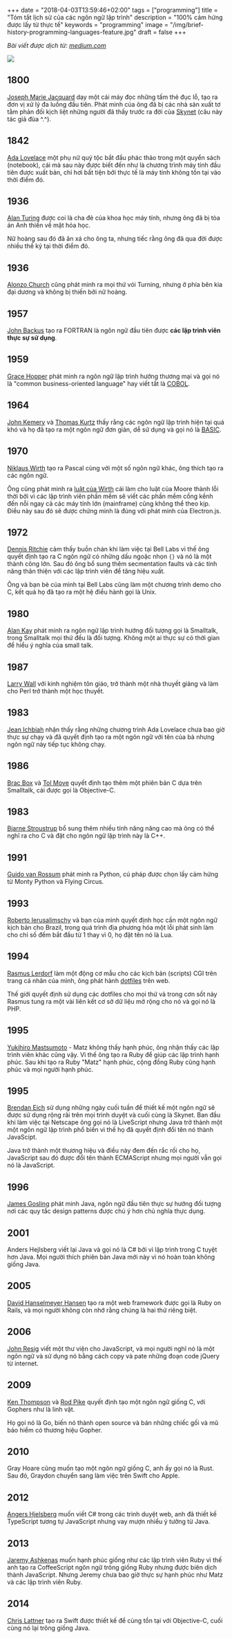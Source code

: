 +++
date = "2018-04-03T13:59:46+02:00"
tags = ["programming"]
title = "Tóm tắt lịch sử của các ngôn ngữ lập trình"
description = "100% cảm hứng được lấy từ thực tế"
keywords = "programming"
image = "/img/brief-history-programming-languages-feature.jpg"
draft = false
+++

*Bài viết được dịch từ: [medium.com](https://medium.com/@caspervonb/a-brief-totally-accurate-history-of-programming-languages-cd93ec806124)*

![](https://cdn-images-1.medium.com/max/720/1*ROH0byc_N5d96ggEk2A8nA.jpeg)

## 1800
[Joseph Marie Jacquard](https://vi.wikipedia.org/wiki/Joseph_Marie_Jacquard) dạy một cái máy đọc những tấm thẻ đục lỗ, tạo ra đơn vị xử lý đa luồng đầu tiên. Phát minh của ông đã bị các nhà sản xuất tơ tằm phản đối kịch liệt những người đã thấy trước ra đời của [Skynet](http://genk.vn/tra-da-cong-nghe/lieu-google-co-the-tro-thanh-mot-skynet-doi-thuc-20150703134706069.chn) (câu này tác giả đùa ^.^).

## 1842
[Ada Lovelace](https://vi.wikipedia.org/wiki/Ada_Lovelace) một phụ nữ quý tộc bắt đầu phác thảo trong một quyển sách (notebook), cái mà sau này được biết đến như là chương trình máy tính đầu tiên được xuất bản, chỉ hơi bất tiện bởi thực tế là máy tính không tồn tại vào thời điểm đó.

## 1936
[Alan Turing](https://vi.wikipedia.org/wiki/Alan_Turing) được coi là cha đẻ của khoa học máy tính, nhưng ông đã bị tòa án Anh thiến về mặt hóa học.

Nữ hoàng sau đó đã ân xá cho ông ta, nhưng tiếc rằng ông đã qua đời được nhiều thế kỷ tại thời điểm đó.

## 1936
[Alonzo Church](https://en.wikipedia.org/wiki/Alonzo_Church) cũng phát minh ra mọi thứ vói Turning, nhưng ở phía bên kia đại dương và không bị thiến bởi nữ hoàng.

## 1957 
[John Backus](https://en.wikipedia.org/wiki/John_Backus) tạo ra FORTRAN là ngôn ngữ đầu tiên được **các lập trình viên thực sự sử dụng**.

## 1959
[Grace Hopper](https://en.wikipedia.org/wiki/Grace_Hopper) phát minh ra ngôn ngữ lập trình hướng thương mại và gọi nó là "common business-oriented language" hay viết tắt là [COBOL](https://vi.wikipedia.org/wiki/COBOL).

## 1964
[John Kemery](https://en.wikipedia.org/wiki/John_G._Kemeny) và [Thomas Kurtz](https://en.wikipedia.org/wiki/Thomas_E._Kurtz) thấy rằng các ngôn ngữ lập trình hiện tại quá khó và họ đã tạo ra một ngôn ngữ đơn giản, dễ sử dụng và gọi nó là [BASIC](https://vi.wikipedia.org/wiki/BASIC).

## 1970
[Niklaus Wirth](https://vi.wikipedia.org/wiki/Niklaus_Wirth) tạo ra Pascal cùng với một số ngôn ngữ khác, ông thích tạo ra các ngôn ngữ.

Ông cũng phát minh ra [luật của Wirth](https://en.wikipedia.org/wiki/Wirth%27s_law) cái làm cho luật của Moore thành lỗi thời bởi vì các lập trình viên phần mềm sẽ viết các phần mềm cồng kềnh đến nỗi ngay cả các máy tính lớn (mainframe) cũng không thể theo kịp. Điều này sau đó sẽ được chứng minh là đúng với phát minh của Electron.js.

## 1972
[Dennis Ritchie](https://vi.wikipedia.org/wiki/Dennis_Ritchie) cảm thấy buồn chán khi làm việc tại Bell Labs vì thế ông quyết định tạo ra C ngôn ngữ có những dấu ngoặc nhọn <code>{}</code> và nó là một thành công lớn. Sau đó ông bổ sung thêm secmentation faults và các tính năng thân thiện với các lập trình viên để tăng hiệu xuất.

Ông và bạn bè của mình tại Bell Labs cũng làm một chương trình demo cho C, kết quả họ đã tạo ra một hệ điều hành gọi là Unix.

## 1980
[Alan Kay](https://en.wikipedia.org/wiki/Alan_Kay) phát minh ra ngôn ngữ lập trình hướng đối tượng gọi là Smalltalk, trong Smalltalk mọi thứ đều là đối tượng. Không một ai thực sự có thời gian để hiểu ý nghĩa của small talk.

## 1987
[Larry Wall](https://en.wikipedia.org/wiki/Larry_Wall) với kinh nghiệm tôn giáo, trở thành một nhà thuyết giảng và làm cho Perl trở thành một học thuyết.

## 1983
[Jean Ichbiah](https://en.wikipedia.org/wiki/Jean_Ichbiah) nhận thấy rằng những chương trình Ada Lovelace chưa bao giờ thực sự chạy và đã quyết định tạo ra một ngôn ngữ với tên của bà nhưng ngôn ngữ này tiếp tục không chạy.

## 1986
[Brac Box](https://en.wikipedia.org/wiki/Brad_Cox) và [Tol Move](https://en.wikipedia.org/wiki/Tom_Love) quyết định tạo thêm một phiên bản C dựa trên Smalltalk, cái được gọi là Objective-C.

## 1983
[Bjarne Stroustrup](https://en.wikipedia.org/wiki/Bjarne_Stroustrup) bổ sung thêm nhiều tính năng nâng cao mà ông có thể nghĩ ra cho C và đặt cho ngôn ngữ lập trình này là C++.

## 1991
[Guido van Rossum](https://en.wikipedia.org/wiki/Guido_van_Rossum) phát minh ra Python, cú pháp được chọn lấy cảm hứng từ Monty Python và Flying Circus.

## 1993
[Roberto Ierusalimschy](https://en.wikipedia.org/wiki/Roberto_Ierusalimschy) và bạn của mình quyết định học cần một ngôn ngữ kịch bản cho Brazil, trong quá trình địa phương hóa một lỗi phát sinh làm cho chỉ số đếm bắt đầu từ 1 thay vì 0, họ đặt tên nó là Lua.

## 1994
[Rasmus Lerdorf](https://en.wikipedia.org/wiki/Rasmus_Lerdorf) làm một động cơ mẫu cho các kịch bản (scripts) CGI trên trang cá nhân của mình, ông phát hành [dotfiles](https://viblo.asia/p/getting-started-with-dotfiles-nwmGyEydGoW) trên web.

Thế giới quyết định sử dụng các dotfiles cho mọi thứ và trong cơn sốt này Rasmus tung ra một vài liên kết cơ sở dữ liệu mở rộng cho nó và gọi nó là PHP.

## 1995
[Yukihiro Mastsumoto](https://en.wikipedia.org/wiki/Yukihiro_Matsumoto) - Matz không thấy hạnh phúc, ông nhận thấy các lập trình viên khác cũng vậy. Vì thế ông tạo ra Ruby để giúp các lập trình hạnh phúc. Sau khi tạo ra Ruby "Matz" hạnh phúc, cộng đồng Ruby cũng hạnh phúc và mọi người hạnh phúc.

## 1995
[Brendan Eich](https://en.wikipedia.org/wiki/Brendan_Eich) sử dụng những ngày cuối tuần để thiết kế một ngôn ngữ sẽ được sử dụng rộng rãi trên mọi trình duyệt và cuối cùng là Skynet. Ban đầu khi làm việc tại Netscape ông gọi nó là LiveScript nhưng Java trở thành một một ngôn ngữ lập trình phổ biến vì thế họ đã quyết định đổi tên nó thành JavaScipt.

Java trở thành một thương hiệu và điều này đem đến rắc rối cho họ, JavaScript sau đó được đổi tên thành ECMAScript nhưng mọi người vẫn gọi nó là JavaScript.

## 1996
[James Gosling](https://en.wikipedia.org/wiki/James_Gosling) phát minh Java, ngôn ngữ đầu tiên thực sự hướng đối tượng nơi các quy tắc design patterns được chú ý hơn chủ nghĩa thực dụng.

## 2001
Anders Hejlsberg viết lại Java và gọi nó là C# bởi vì lập trình trong C tuyệt hơn Java. Mọi người thích phiên bản Java mới này vì nó hoàn toàn không giống Java.

## 2005
[David Hanselmeyer Hansen](https://en.wikipedia.org/wiki/David_Heinemeier_Hansson) tạo ra một web framework được gọi là Ruby on Rails, và mọi người không còn nhớ rằng chúng là hai thứ riêng biệt.

## 2006
[John Resig](https://en.wikipedia.org/wiki/John_Resig) viết một thư viện cho JavaScript, và mọi người nghĩ nó là một ngôn ngữ và sử dụng nó bằng cách copy và pate những đoạn code jQuery từ internet.

## 2009
[Ken Thompson](https://en.wikipedia.org/wiki/Ken_Thompson) và [Rod Pike](https://en.wikipedia.org/wiki/Rob_Pike) quyết định tạo một ngôn ngữ giống C, với Gophers như là linh vật.

Họ gọi nó là Go, biến nó thành open source và bán những chiếc gối và mũ bảo hiểm có thương hiệu Gopher.

## 2010 
 Gray Hoare cũng muốn tạo một ngôn ngữ giống C, anh ấy gọi nó là Rust. Sau đó, Graydon chuyển sang làm việc trên Swift cho Apple.

## 2012
 [Angers Hjelsberg](http://anders%20hejlsberg/) muốn viết C# trong các trình duyệt web, anh đã thiết kế TypeScript tương tự JavaScript nhưng vay mượn nhiều ý tưởng từ Java.

## 2013
[Jaremy Ashkenas](https://en.wikipedia.org/wiki/Jeremy_Ashkenas) muốn hạnh phúc giống như các lập trình viên Ruby vì thế anh tạo ra CoffeeScript ngôn ngữ trông giống Ruby nhưng được biên dịch thành JavaScript. Nhưng Jeremy chưa bao giờ thực sự hạnh phúc như Matz và các lập trình viên Ruby.

## 2014
[Chris Lattner](https://en.wikipedia.org/wiki/Chris_Lattner) tạo ra Swift được thiết kế để cùng tồn tại với Objective-C, cuối cùng nó lại trông giống Java.




 

